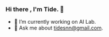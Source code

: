 ### Hi there , I'm Tide. 👋

- 🔭 I’m currently working on AI Lab.
- 💬 Ask me about tidesnn@gmail.com.

<!--
**SeaTidesPro/SeaTidesPro** is a ✨ _special_ ✨ repository because its `README.md` (this file) appears on your GitHub profile.


Here are some ideas to get you started:

- 🔭 I’m currently working on ...
- 🌱 I’m currently learning ...
- 👯 I’m looking to collaborate on ...

- 📫 How to reach me: ...
- 😄 Pronouns: ...
- ⚡ Fun fact: ...
-->
